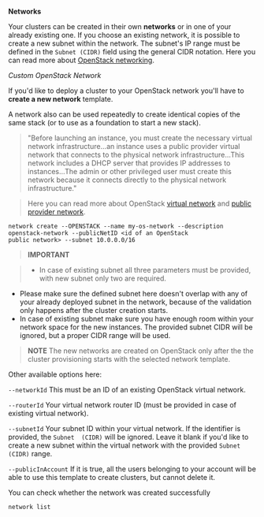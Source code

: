 **Networks**

Your clusters can be created in their own **networks** or in one of your already existing one. If you choose an 
existing network, it is possible to create a new subnet within the network. The subnet's IP range must be defined in 
the `Subnet (CIDR)` field using the general CIDR notation. Here you can read more about [OpenStack networking](http://docs.openstack.org/liberty/networking-guide/intro-networking.html).

*Custom OpenStack Network*

If you'd like to deploy a cluster to your OpenStack network you'll have to **create a new network** template.

A network also can be used repeatedly to create identical copies of the same stack (or to use as a foundation to 
start a new stack).

>"Before launching an instance, you must create the necessary virtual network infrastructure...an instance uses a 
public provider virtual network that connects to the physical network infrastructure...This network includes a DHCP 
server that provides IP addresses to instances...The admin or other privileged user must create this network because 
it connects directly to the physical network infrastructure."

>Here you can read more about OpenStack [virtual network](http://docs.openstack.org/liberty/install-guide-rdo/launch-instance.html#create-virtual-networks) and [public provider network](http://docs.openstack.org/liberty/install-guide-rdo/launch-instance-networks-public.html).

```
network create --OPENSTACK --name my-os-network --description openstack-network --publicNetID <id of an OpenStack 
public network> --subnet 10.0.0.0/16
```

>**IMPORTANT**

>- In case of existing subnet all three parameters must be provided, with new subnet only two are required.
- Please make sure the defined subnet here doesn't overlap with any of your already deployed subnet in the
 network, because of the validation only happens after the cluster creation starts.
- In case of existing subnet make sure you have enough room within your network space for the new instances. The 
provided subnet CIDR will be ignored, but a proper CIDR range will be used.

>**NOTE** The new networks are created on OpenStack only after the the cluster provisioning starts with the selected 
network template.

Other available options here:

`--networkId` This must be an ID of an existing OpenStack virtual network.

`--routerId` Your virtual network router ID (must be provided in case of existing virtual network).

`--subnetId` Your subnet ID within your virtual network. If the identifier is provided, the `Subnet 
(CIDR)` will be ignored. Leave it blank if you'd like to create a new subnet within the virtual network with the 
provided `Subnet (CIDR)` range.

`--publicInAccount` If it is true, all the users belonging to your account will be able to use this template to create clusters, but cannot delete it.

You can check whether the network was created successfully
```
network list
```
